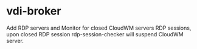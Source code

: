 # vdi-broker 
Add RDP servers and Monitor for closed CloudWM servers RDP sessions, upon closed RDP session rdp-session-checker will suspend CloudWM server. 
